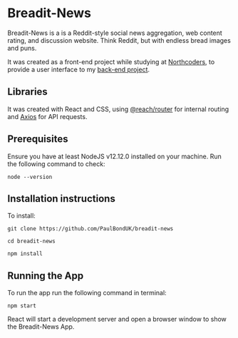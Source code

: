 # Breadit-News

Breadit-News is a is a Reddit-style social news aggregation, web content rating, and discussion website. Think Reddit, but with endless bread images and puns.

It was created as a front-end project while studying at [Northcoders](https://www.northcoders.com), to provide a user interface to my [back-end project](https://github.com/PaulBondUK/be-nc-news).

## Libraries

It was created with React and CSS, using [@reach/router](https://github.com/reach/router) for internal routing and [Axios](https://github.com/axios/axios) for API requests.

## Prerequisites

Ensure you have at least NodeJS v12.12.0 installed on your machine. Run the following command to check:

```
node --version
```

## Installation instructions

To install:

```
git clone https://github.com/PaulBondUK/breadit-news

cd breadit-news

npm install
```

## Running the App

To run the app run the following command in terminal:

```
npm start
```

React will start a development server and open a browser window to show the Breadit-News App.